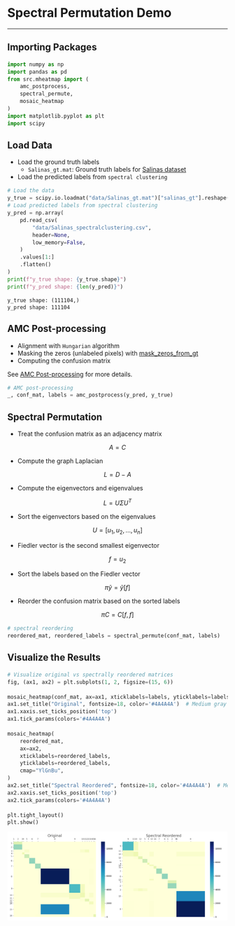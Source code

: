 # Spectral Permutation Demo

---

## Importing Packages

```python
import numpy as np
import pandas as pd
from src.mheatmap import (
    amc_postprocess, 
    spectral_permute, 
    mosaic_heatmap
)
import matplotlib.pyplot as plt
import scipy
```

## Load Data

- Load the ground truth labels
    - `Salinas_gt.mat`: Ground truth labels for [Salinas dataset](http://www.ehu.eus/ccwintco/index.php/Hyperspectral_Remote_Sensing_Scenes)
- Load the predicted labels from `spectral clustering`

```python
# Load the data
y_true = scipy.io.loadmat("data/Salinas_gt.mat")["salinas_gt"].reshape(-1)
# Load predicted labels from spectral clustering
y_pred = np.array(
    pd.read_csv(
        "data/Salinas_spectralclustering.csv",
        header=None,
        low_memory=False,
    )
    .values[1:]
    .flatten()
)
print(f"y_true shape: {y_true.shape}")
print(f"y_pred shape: {len(y_pred)}")
```

    y_true shape: (111104,)
    y_pred shape: 111104

## AMC Post-processing

- Alignment with `Hungarian` algorithm
- Masking the zeros (unlabeled pixels) with [mask_zeros_from_gt](../api/amc-postprocess#mask_zeros_from_gt)
- Computing the confusion matrix

See [AMC Post-processing](../api/amc-postprocess) for more details.

```python
# AMC post-processing
_, conf_mat, labels = amc_postprocess(y_pred, y_true)
```

## Spectral Permutation

- Treat the confusion matrix as an adjacency matrix

$$
A = C
$$

- Compute the graph Laplacian

$$
L = D - A
$$

- Compute the eigenvectors and eigenvalues

$$
L = U \Sigma U^T
$$

- Sort the eigenvectors based on the eigenvalues

$$
U = [u_1, u_2, \ldots, u_n]
$$

- Fiedler vector is the second smallest eigenvector

$$
f = u_2
$$

- Sort the labels based on the Fiedler vector

$$
\pi\tilde{y} = \tilde{y}[f]
$$

- Reorder the confusion matrix based on the sorted labels

$$
\pi C = C[f, f]
$$

```python
# spectral reordering
reordered_mat, reordered_labels = spectral_permute(conf_mat, labels)
```

## Visualize the Results

```python
# Visualize original vs spectrally reordered matrices
fig, (ax1, ax2) = plt.subplots(1, 2, figsize=(15, 6))

mosaic_heatmap(conf_mat, ax=ax1, xticklabels=labels, yticklabels=labels, cmap="YlGnBu")
ax1.set_title("Original", fontsize=18, color='#4A4A4A')  # Medium gray
ax1.xaxis.set_ticks_position('top')
ax1.tick_params(colors='#4A4A4A')

mosaic_heatmap(
    reordered_mat,
    ax=ax2,
    xticklabels=reordered_labels,
    yticklabels=reordered_labels,
    cmap="YlGnBu",
)
ax2.set_title("Spectral Reordered", fontsize=18, color='#4A4A4A')  # Medium gray
ax2.xaxis.set_ticks_position('top')
ax2.tick_params(colors='#4A4A4A')

plt.tight_layout()
plt.show()
```


    
![png](images/spectral_permutation.png)
    

